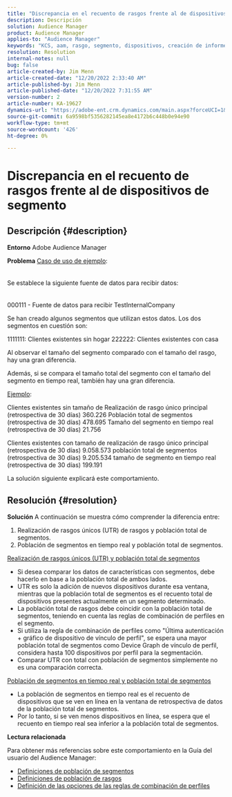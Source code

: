 ```yaml
---
title: "Discrepancia en el recuento de rasgos frente al de dispositivos de segmento"
description: Descripción
solution: Audience Manager
product: Audience Manager
applies-to: "Audience Manager"
keywords: "KCS, aam, rasgo, segmento, dispositivos, creación de informes, realizaciones de rasgos únicas, población total de segmentos, población de segmentos en tiempo real, población total de rasgos, práctica recomendada, discrepancia, recuento de rasgos en comparación con el recuento de dispositivos de segmento, Adobe Audience Manager"
resolution: Resolution
internal-notes: null
bug: false
article-created-by: Jim Menn
article-created-date: "12/20/2022 2:33:40 AM"
article-published-by: Jim Menn
article-published-date: "12/20/2022 7:31:55 AM"
version-number: 2
article-number: KA-19627
dynamics-url: "https://adobe-ent.crm.dynamics.com/main.aspx?forceUCI=1&pagetype=entityrecord&etn=knowledgearticle&id=6d5a32b3-0e80-ed11-81ac-6045bd006704"
source-git-commit: 6a9598bf5356282145ea8e4172b6c448b0e94e90
workflow-type: tm+mt
source-wordcount: '426'
ht-degree: 0%

---
```


# Discrepancia en el recuento de rasgos frente al de dispositivos de segmento

## Descripción {#description}


<b>Entorno</b>
Adobe Audience Manager

<b>Problema</b>
<u>Caso de uso de ejemplo</u>:
<br><br><br>Se establece la siguiente fuente de datos para recibir datos:<br><br><br>
000111 - Fuente de datos para recibir TestInternalCompany

Se han creado algunos segmentos que utilizan estos datos. Los dos segmentos en cuestión son:

1111111: Clientes existentes sin hogar 222222: Clientes existentes con casa

Al observar el tamaño del segmento comparado con el tamaño del rasgo, hay una gran diferencia.

Además, si se compara el tamaño total del segmento con el tamaño del segmento en tiempo real, también hay una gran diferencia.

<u>Ejemplo</u>:

Clientes existentes sin tamaño de Realización de rasgo único principal (retrospectiva de 30 días) 360.226 Población total de segmentos (retrospectiva de 30 días) 478.695 Tamaño del segmento en tiempo real (retrospectiva de 30 días) 21.756

Clientes existentes con tamaño de realización de rasgo único principal (retrospectiva de 30 días) 9.058.573 población total de segmentos (retrospectiva de 30 días) 9.205.534 tamaño de segmento en tiempo real (retrospectiva de 30 días) 199.191



La solución siguiente explicará este comportamiento.


## Resolución {#resolution}


<b>Solución</b>
A continuación se muestra cómo comprender la diferencia entre:
1. Realización de rasgos únicos (UTR) de rasgos y población total de segmentos.
2. Población de segmentos en tiempo real y población total de segmentos.



<u>Realización de rasgos únicos (UTR) y población total de segmentos</u>

- Si desea comparar los datos de características con segmentos, debe hacerlo en base a la población total de ambos lados.
- UTR es solo la adición de nuevos dispositivos durante esa ventana, mientras que la población total de segmentos es el recuento total de dispositivos presentes actualmente en un segmento determinado.
- La población total de rasgos debe coincidir con la población total de segmentos, teniendo en cuenta las reglas de combinación de perfiles en el segmento.
- Si utiliza la regla de combinación de perfiles como &quot;Última autenticación + gráfico de dispositivo de vínculo de perfil&quot;, se espera una mayor población total de segmentos como Device Graph de vínculo de perfil, considera hasta 100 dispositivos por perfil para la segmentación.
- Comparar UTR con total con población de segmentos simplemente no es una comparación correcta.




<u>Población de segmentos en tiempo real y población total de segmentos</u>

- La población de segmentos en tiempo real es el recuento de dispositivos que se ven en línea en la ventana de retrospectiva de datos de la población total de segmentos.
- Por lo tanto, si se ven menos dispositivos en línea, se espera que el recuento en tiempo real sea inferior a la población total de segmentos.




<b>Lectura relacionada</b>

Para obtener más referencias sobre este comportamiento en la Guía del usuario del Audience Manager:

- [Definiciones de población de segmentos](https://experienceleague.adobe.com/docs/audience-manager/user-guide/features/segments/segment-builder-data.html?lang=en)
- [Definiciones de población de rasgos](https://experienceleague.adobe.com/docs/audience-manager/user-guide/features/traits/trait-details-page.html?lang=en)
- [Definición de las opciones de las reglas de combinación de perfiles](https://experienceleague.adobe.com/docs/audience-manager/user-guide/features/profile-merge-rules/merge-rule-definitions.html?lang=en)

